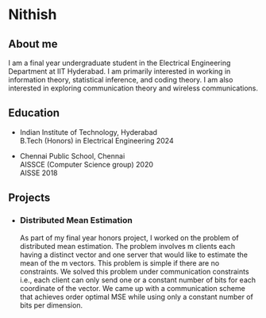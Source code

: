 # Nithish
## About me

I am a final year undergraduate student in the Electrical Engineering Department at IIT Hyderabad. I am primarily interested in working in information theory, statistical inference, and coding theory. I am also interested in exploring communication theory and wireless communications.

## Education

- Indian Institute of Technology, Hyderabad  
    B.Tech (Honors) in Electrical Engineering 2024
  
- Chennai Public School, Chennai  
    AISSCE (Computer Science group) 2020  
    AISSE 2018

## Projects
- ### Distributed Mean Estimation
    As part of my final year honors project, I worked on the problem of distributed mean estimation. The problem involves m clients each having a distinct vector and one server that would like to estimate the mean of the m vectors. This problem is simple if there are no constraints. We solved this problem under communication constraints i.e., each client can only send one or a constant number of bits for each coordinate of the vector. We came up with a communication scheme that achieves order optimal MSE while using only a constant number of bits per dimension.
